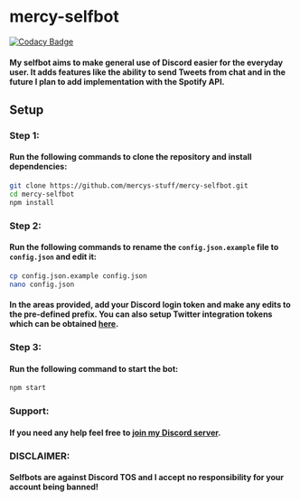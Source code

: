 # mercy-selfbot
[![Codacy Badge](https://api.codacy.com/project/badge/Grade/3fd24c02b7e64ebea56fbe8fca60e175)](https://www.codacy.com/app/MercyDoesCode/mercy-selfbot?utm_source=github.com&amp;utm_medium=referral&amp;utm_content=MercyDoesCode/mercy-selfbot&amp;utm_campaign=Badge_Grade)
#### My selfbot aims to make general use of Discord easier for the everyday user. It adds features like the ability to send Tweets from chat and in the future I plan to add implementation with the Spotify API.
## Setup
### Step 1:
#### Run the following commands to clone the repository and install dependencies:
```bash
git clone https://github.com/mercys-stuff/mercy-selfbot.git
cd mercy-selfbot
npm install
```
### Step 2:
#### Run the following commands to rename the `config.json.example` file to `config.json` and edit it:
```bash
cp config.json.example config.json
nano config.json
```
#### In the areas provided, add your Discord login token and make any edits to the pre-defined prefix. You can also setup Twitter integration tokens which can be obtained [here](https://apps.twitter.com/ "Twitter Apps").
### Step 3:
#### Run the following command to start the bot:
```bash
npm start
```

### Support:
#### If you need any help feel free to [join my Discord server](https://discord.gg/FPDwypZ "Join my Discord Server").

### DISCLAIMER:
#### Selfbots are against Discord TOS and I accept no responsibility for your account being banned!
